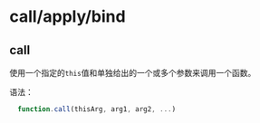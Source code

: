 # call/apply/bind 

## call

使用一个指定的``this``值和单独给出的一个或多个参数来调用一个函数。

语法：

```javascript
  function.call(thisArg, arg1, arg2, ...)
```

